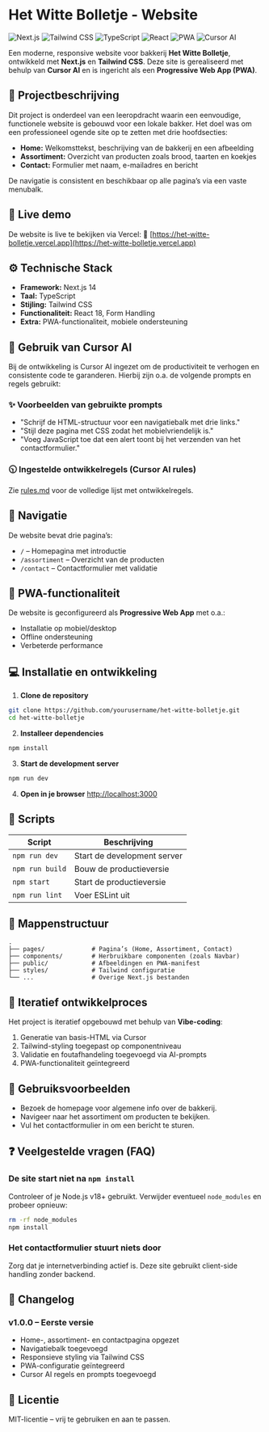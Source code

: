 # Het Witte Bolletje - Website

![Next.js](https://img.shields.io/badge/Next.js-000000?style=for-the-badge\&logo=next.js\&logoColor=white)
![Tailwind CSS](https://img.shields.io/badge/Tailwind_CSS-38B2AC?style=for-the-badge\&logo=tailwind-css\&logoColor=white)
![TypeScript](https://img.shields.io/badge/TypeScript-3178C6?style=for-the-badge\&logo=typescript\&logoColor=white)
![React](https://img.shields.io/badge/React-20232A?style=for-the-badge\&logo=react\&logoColor=61DAFB)
![PWA](https://img.shields.io/badge/PWA-5A0FC8?style=for-the-badge\&logo=pwa\&logoColor=white)
![Cursor AI](https://img.shields.io/badge/Cursor_AI-FF6D00?style=for-the-badge\&logo=firefoxbrowser\&logoColor=white)

Een moderne, responsive website voor bakkerij **Het Witte Bolletje**, ontwikkeld met **Next.js** en **Tailwind CSS**. Deze site is gerealiseerd met behulp van **Cursor AI** en is ingericht als een **Progressive Web App (PWA)**.

## 📌 Projectbeschrijving

Dit project is onderdeel van een leeropdracht waarin een eenvoudige, functionele website is gebouwd voor een lokale bakker. Het doel was om een professioneel ogende site op te zetten met drie hoofdsecties:

* **Home:** Welkomsttekst, beschrijving van de bakkerij en een afbeelding
* **Assortiment:** Overzicht van producten zoals brood, taarten en koekjes
* **Contact:** Formulier met naam, e-mailadres en bericht

De navigatie is consistent en beschikbaar op alle pagina’s via een vaste menubalk.

## 🚀 Live demo

De website is live te bekijken via Vercel:
🔗 [https://het-witte-bolletje.vercel.app](https://het-witte-bolletje.vercel.app)

## ⚙️ Technische Stack

* **Framework:** Next.js 14
* **Taal:** TypeScript
* **Stijling:** Tailwind CSS
* **Functionaliteit:** React 18, Form Handling
* **Extra:** PWA-functionaliteit, mobiele ondersteuning

## 🧠 Gebruik van Cursor AI

Bij de ontwikkeling is Cursor AI ingezet om de productiviteit te verhogen en consistente code te garanderen. Hierbij zijn o.a. de volgende prompts en regels gebruikt:

### ✨ Voorbeelden van gebruikte prompts

* "Schrijf de HTML-structuur voor een navigatiebalk met drie links."
* "Stijl deze pagina met CSS zodat het mobielvriendelijk is."
* "Voeg JavaScript toe dat een alert toont bij het verzenden van het contactformulier."

### 🕥 Ingestelde ontwikkelregels (Cursor AI rules)

Zie [rules.md](./rules.md) voor de volledige lijst met ontwikkelregels.

## 🧱 Navigatie

De website bevat drie pagina’s:

* `/` – Homepagina met introductie
* `/assortiment` – Overzicht van de producten
* `/contact` – Contactformulier met validatie

## 📱 PWA-functionaliteit

De website is geconfigureerd als **Progressive Web App** met o.a.:

* Installatie op mobiel/desktop
* Offline ondersteuning
* Verbeterde performance

## 💻 Installatie en ontwikkeling

1. **Clone de repository**

```bash
git clone https://github.com/yourusername/het-witte-bolletje.git
cd het-witte-bolletje
```

2. **Installeer dependencies**

```bash
npm install
```

3. **Start de development server**

```bash
npm run dev
```

4. **Open in je browser**
   [http://localhost:3000](http://localhost:3000)

## 🧪 Scripts

| Script          | Beschrijving                |
| --------------- | --------------------------- |
| `npm run dev`   | Start de development server |
| `npm run build` | Bouw de productieversie     |
| `npm start`     | Start de productieversie    |
| `npm run lint`  | Voer ESLint uit             |

## 📂 Mappenstructuur

```
.
├── pages/             # Pagina’s (Home, Assortiment, Contact)
├── components/        # Herbruikbare componenten (zoals Navbar)
├── public/            # Afbeeldingen en PWA-manifest
├── styles/            # Tailwind configuratie
└── ...                # Overige Next.js bestanden
```

## 🧵 Iteratief ontwikkelproces

Het project is iteratief opgebouwd met behulp van **Vibe-coding**:

1. Generatie van basis-HTML via Cursor
2. Tailwind-styling toegepast op componentniveau
3. Validatie en foutafhandeling toegevoegd via AI-prompts
4. PWA-functionaliteit geïntegreerd

## 📖 Gebruiksvoorbeelden

* Bezoek de homepage voor algemene info over de bakkerij.
* Navigeer naar het assortiment om producten te bekijken.
* Vul het contactformulier in om een bericht te sturen.

## ❓ Veelgestelde vragen (FAQ)

### De site start niet na `npm install`

Controleer of je Node.js v18+ gebruikt. Verwijder eventueel `node_modules` en probeer opnieuw:

```bash
rm -rf node_modules
npm install
```

### Het contactformulier stuurt niets door

Zorg dat je internetverbinding actief is. Deze site gebruikt client-side handling zonder backend.

## 🧾 Changelog

### v1.0.0 – Eerste versie

* Home-, assortiment- en contactpagina opgezet
* Navigatiebalk toegevoegd
* Responsieve styling via Tailwind CSS
* PWA-configuratie geïntegreerd
* Cursor AI regels en prompts toegevoegd

## 📖 Licentie

MIT-licentie – vrij te gebruiken en aan te passen.
